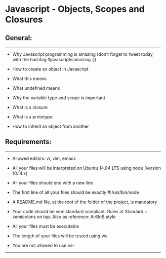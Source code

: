 # Javascript - Objects, Scopes and Closures

## General:
---

 * Why Javascript programming is amazing (don’t forget to tweet today, with the hashtag #javascriptisamazing :))

 * How to create an object in Javascript

 * What this means

 * What undefined means

 * Why the variable type and scope is important

 * What is a closure

 * What is a prototype

 * How to inherit an object from another

## Requirements:
---

 * Allowed editors: vi, vim, emacs

 * All your files will be interpreted on Ubuntu 14.04 LTS using node (version 10.14.x)

 * All your files should end with a new line

 * The first line of all your files should be exactly #!/usr/bin/node

 * A README.md file, at the root of the folder of the project, is mandatory

 * Your code should be semistandard compliant. Rules of Standard + semicolons on top. Also as reference: AirBnB style

 * All your files must be executable

 * The length of your files will be tested using wc

 * You are not allowed to use var
---